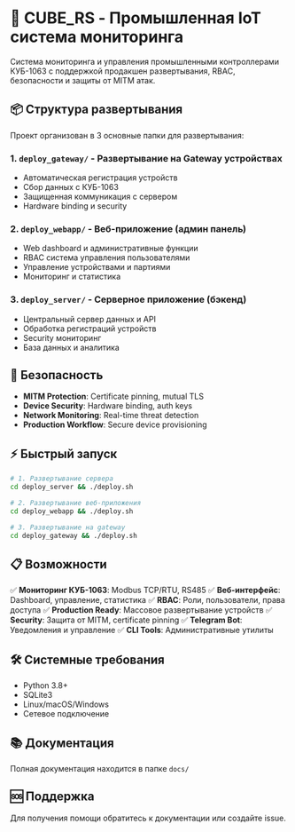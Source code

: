 # 🚀 CUBE_RS - Промышленная IoT система мониторинга

Система мониторинга и управления промышленными контроллерами КУБ-1063 с поддержкой продакшен развертывания, RBAC, безопасности и защиты от MITM атак.

## 📦 Структура развертывания

Проект организован в 3 основные папки для развертывания:

### 1. `deploy_gateway/` - Развертывание на Gateway устройствах
- Автоматическая регистрация устройств
- Сбор данных с КУБ-1063
- Защищенная коммуникация с сервером
- Hardware binding и security

### 2. `deploy_webapp/` - Веб-приложение (админ панель)
- Web dashboard и административные функции
- RBAC система управления пользователями
- Управление устройствами и партиями
- Мониторинг и статистика

### 3. `deploy_server/` - Серверное приложение (бэкенд)
- Центральный сервер данных и API
- Обработка регистраций устройств
- Security мониторинг
- База данных и аналитика

## 🔐 Безопасность

- **MITM Protection**: Certificate pinning, mutual TLS
- **Device Security**: Hardware binding, auth keys
- **Network Monitoring**: Real-time threat detection
- **Production Workflow**: Secure device provisioning

## ⚡ Быстрый запуск

```bash
# 1. Развертывание сервера
cd deploy_server && ./deploy.sh

# 2. Развертывание веб-приложения  
cd deploy_webapp && ./deploy.sh

# 3. Развертывание на gateway
cd deploy_gateway && ./deploy.sh
```

## 📋 Возможности

✅ **Мониторинг КУБ-1063**: Modbus TCP/RTU, RS485
✅ **Веб-интерфейс**: Dashboard, управление, статистика
✅ **RBAC**: Роли, пользователи, права доступа
✅ **Production Ready**: Массовое развертывание устройств
✅ **Security**: Защита от MITM, certificate pinning
✅ **Telegram Bot**: Уведомления и управление
✅ **CLI Tools**: Административные утилиты

## 🛠️ Системные требования

- Python 3.8+
- SQLite3
- Linux/macOS/Windows
- Сетевое подключение

## 📚 Документация

Полная документация находится в папке `docs/`

## 🆘 Поддержка

Для получения помощи обратитесь к документации или создайте issue.